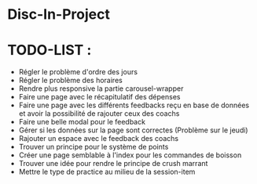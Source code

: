 # Disc-In-Project

# TODO-LIST :
- Régler le problème d'ordre des jours
- Régler le problème des horaires
- Rendre plus responsive la partie carousel-wrapper
- Faire une page avec le récapitulatif des dépenses
- Faire une page avec les différents feedbacks reçu en base de données et avoir la possibilité de rajouter ceux des coachs
- Faire une belle modal pour le feedback
- Gérer si les données sur la page sont correctes (Problème sur le jeudi)
- Rajouter un espace avec le feedback des coachs
- Trouver un principe pour le système de points
- Créer une page semblable à l'index pour les commandes de boisson
- Trouver une idée pour rendre le principe de crush marrant
- Mettre le type de practice au milieu de la session-item
